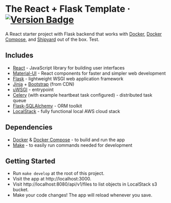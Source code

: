 # The React + Flask Template &middot; [![Version Badge](https://img.shields.io/badge/version-1.0.0-brightgreen)](#)

A React starter project with Flask backend that works with [Docker](https://www.docker.com), [Docker Compose](https://docs.docker.com/compose),
and [Shipyard](https://shipyard.build) out of the box. Test.

## Includes

- [React](https://github.com/facebook/react) - JavaScript library for building user interfaces
- [Material-UI](https://github.com/mui-org/material-ui) - React components for faster and simpler web development
- [Flask](https://github.com/pallets/flask) - lightweight WSGI web application framework
- [Jinja](https://github.com/pallets/jinja) + [Bootstrap](https://pythonhosted.org/Flask-Bootstrap) (from CDN)
- [uWSGI](https://github.com/unbit/uwsgi) - entrypoint
- [Celery](https://github.com/celery/celery) (with example heartbeat task configured) - distributed task queue
- [Flask-SQLAlchemy](https://github.com/pallets/flask-sqlalchemy) - ORM toolkit
- [LocalStack](https://github.com/localstack/localstack) - fully functional local AWS cloud stack

## Dependencies

- [Docker](https://www.docker.com) & [Docker Compose](https://docs.docker.com/compose) - to build and run the app
- [Make](https://www.gnu.org/software/make/manual/make.html) - to easily run commands needed for development

## Getting Started

- Run `make develop` at the root of this project.
- Visit the app at http://localhost:3000.
- Visit http://localhost:8080/api/v1/files to list objects in LocalStack s3 bucket.
- Make your code changes! The app will reload whenever you save.
